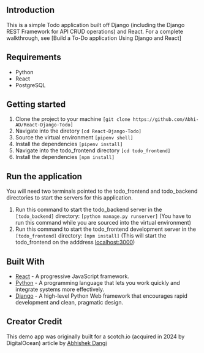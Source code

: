 ## Introduction

This is a simple Todo application built off Django (including the Django REST Framework for API CRUD operations) and React. For a complete walkthrough, see [Build a To-Do application Using Django and React]

## Requirements
* Python
* React
* PostgreSQL

## Getting started
1. Clone the project to your machine ```[git clone https://github.com/Abhi-AD/React-Django-Todo]```
2. Navigate into the diretory ```[cd React-Django-Todo]```
3. Source the virtual environment ```[pipenv shell]```
4. Install the dependencies ```[pipenv install]```
5. Navigate into the todo_frontend directory ```[cd todo_frontend]```
5. Install the dependencies ```[npm install]```

## Run the application
You will need two terminals pointed to the todo_frontend and todo_backend directories to start the servers for this application.

1. Run this command to start the todo_backend server in the ```[todo_backend]``` directory: ```[python manage.py runserver]``` (You have to run this command while you are sourced into the virtual environment)
2. Run this command to start the todo_frontend development server in the ```[todo_frontend]``` directory: ```[npm install]``` (This will start the todo_frontend on the adddress [localhost:3000](http://localhost:3000))

## Built With

* [React](https://reactjs.org) - A progressive JavaScript framework.
* [Python](https://www.python.org/) - A programming language that lets you work quickly and integrate systems more effectively.
* [Django](http://djangoproject.org/) - A high-level Python Web framework that encourages rapid development and clean, pragmatic design.

## Creator Credit

This demo app was originally built for a scotch.io (acquired in 2024 by DigitalOcean) article by [Abhishek Dangi](https://github.com/Abhi-AD/React-Django-Todo)
